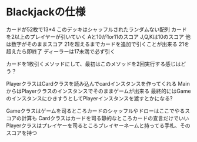 # Blackjackの仕様
カードが52枚で13*4
このデッキはシャッフルされたランダムない配列
カードを2以上のプレイヤーが引いていく
Aと10が1or11のスコア
J,Q,Kは10のスコア
他は数字がそのままスコア
21を超えるまでカードを追加で引くことが出来る
21を超えたら即終了
ディーラーは17未満で必ず引く



カードを1枚引くメソッドにして、最初はこのメソッドを2回実行する感じはどう？

PlayerクラスはCardクラスを読み込んでcardインスタンスを作ってくれる
MainからはPlayerクラスのインスタンスでそのままゲームが出来る
最終的にはGameのインスタンスにひきすうとしてPlayerインスタンスを渡すとかになる?

Gameクラスはゲームを司るところカードのシャッフルやドローはここでやるスコアの計算も
Cardクラスはカードを司る静的なところカードの宣言だけでいい
Playerクラスはプレイヤーを司るところプレイヤーネームと持ってる手札、そのスコアを持つ
